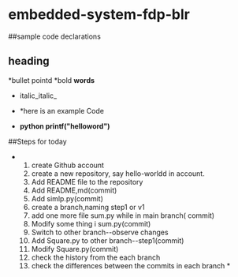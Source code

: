 # embedded-system-fdp-blr
##sample code declarations 
## heading 

*bullet pointd 
*bold **words**
* italic_italic_

* *here is an example Code
* **python
 printf("helloword")**

##Steps for today 
* 1. create Github account
  2. create a new repository, say hello-worldd in account.
  3. Add README file to the repository
  4. Add README,md(commit)
  5. Add simlp.py(commit)
  6. create a branch,naming step1 or v1
  7. add one more file sum.py while in main branch( commit)
  8. Modify some thing i sum.py(commit)
  9. Switch to other branch--observe changes
  10. Add Square.py to other branch--step1(commit)
  11. Modify Square.py(commit)
  12. check the history from the each branch 
  13. check the differences between the commits in each  branch *
  
     
